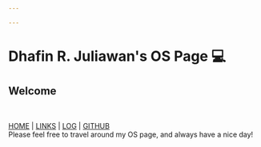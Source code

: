 ```yaml
---

---
```

# Dhafin R. Juliawan's OS Page 💻
## Welcome
<br>

[HOME](.) | [LINKS](https://dhafinn.github.io/os222/LINKS/) | [LOG](TXT/mylog.txt) | [GITHUB](https://github.com/dhafinn/os222)
<br>
Please feel free to travel around my OS page, and always have a nice day!
<br>

